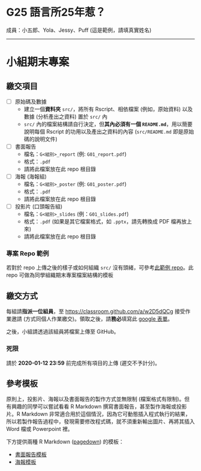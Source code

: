 G25 語言所25年惹？
======================

成員：小五郎、Yola、Jessy、Puff (這是範例，請填真實姓名)


----


小組期末專案
=======================

## 繳交項目

- [ ] 原始碼及數據
    - 建立一個**資料夾** `src/`，將所有 Rscript、相依檔案 (例如，原始資料) 以及數據 (分析產出之資料) 置於 `src/` 內
    - `src/` 內的檔案結構請自行決定，但**其內必須有一個 `README.md`**，用以簡要說明每個 Rscript 的功用以及產出之資料的內容
    (`src/README.md` 即是原始碼的說明文件)
- [ ] 書面報告
    - 檔名：`G<組別>_report` (例: `G01_report.pdf`)
    - 格式：`.pdf`
    - 請將此檔案放在此 repo 根目錄
- [ ] 海報 (海報組)
    - 檔名：`G<組別>_poster` (例: `G01_poster.pdf`)
    - 格式：`.pdf`
    - 請將此檔案放在此 repo 根目錄
- [ ] 投影片 (口頭報告組)
    - 檔名：`G<組別>_slides` (例：`G01_slides.pdf`)
    - 格式：`.pdf` (如果是其它檔案格式，如 `.pptx`，請先轉換成 PDF 檔再放上來)
    - 請將此檔案放在此 repo 根目錄

### 專案 Repo 範例

若對於 repo 上傳之後的樣子或如何組織 `src/` 沒有頭緒，可參考[此範例 repo](https://github.com/rlads2019/project-template)。此 repo 可做為同學組織期末專案檔案結構的模板


## 繳交方式

每組請**指派一位組員**，至 <https://classroom.github.com/a/w2D5dQCg> 接受作業邀請 (方式同個人作業繳交)。領取之後，請**務必**填寫此 [google 表單](https://forms.gle/MsskX28xXEfK9T2e6)。

之後，小組請透過該組員將檔案上傳至 GitHub。

### 死限

請於 **2020-01-12 23:59** 前完成所有項目的上傳 (遲交不予計分)。


## 參考模板

原則上，投影片、海報以及書面報告的製作方式並無限制 (檔案格式有限制)。但有興趣的同學可以嘗試看看 R Markdown 撰寫書面報告，甚至製作海報或投影片。R Markdown 非常適合用於這個情況，因為它可動態插入程式執行的結果，所以若製作報告過程中，發現需要修改程式碼，就不須重新輸出圖片、再將其插入 Word 檔或 Powerpoint 裡。

下方提供兩種 R Markdown ([pagedown](https://github.com/rstudio/pagedown)) 的模板：

- [書面報告模板](https://github.com/rlads2019/projectReport-template)
- [海報模板](https://github.com/rlads2019/projectPoster-template)
